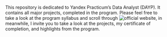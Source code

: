This repository is dedicated to Yandex Practicum’s Data Analyst (DAYP). It contains all major projects, completed in the program. Please feel free to take a look at the program syllabus and scroll through  ![official website](https://practicum.yandex.ru/), in meanwhile, I invite you to take a look at the projects, my certificate of completion, and highlights from the program.
